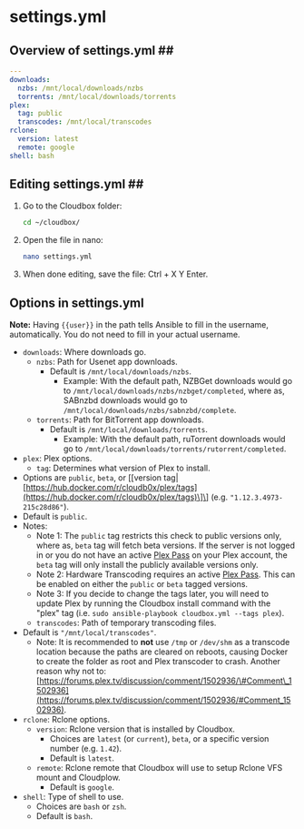 # settings.yml

## Overview of settings.yml \#\#

```yaml
---
downloads:
  nzbs: /mnt/local/downloads/nzbs
  torrents: /mnt/local/downloads/torrents
plex:
  tag: public
  transcodes: /mnt/local/transcodes
rclone:
  version: latest
  remote: google
shell: bash
```

## Editing settings.yml \#\#

1. Go to the Cloudbox folder:

   ```bash
   cd ~/cloudbox/
   ```

2. Open the file in nano:

   ```bash
   nano settings.yml
   ```

3. When done editing, save the file: Ctrl + X Y Enter.

## Options in settings.yml

**Note:** Having `{{user}}` in the path tells Ansible to fill in the username, automatically. You do not need to fill in your actual username.

* `downloads`: Where downloads go.
  * `nzbs`: Path for Usenet app downloads.
    * Default is `/mnt/local/downloads/nzbs`.
      * Example: With the default path, NZBGet downloads would go to `/mnt/local/downloads/nzbs/nzbget/completed`, where as, SABnzbd downloads would go to `/mnt/local/downloads/nzbs/sabnzbd/complete`.
  * `torrents`: Path for BitTorrent app downloads.
    * Default is `/mnt/local/downloads/torrents`.
      * Example: With the default path, ruTorrent downloads would go to `/mnt/local/downloads/torrents/rutorrent/completed`.
* `plex`: Plex options.
  * `tag`: Determines what version of Plex to install. 
* Options are `public`, `beta`, or \[\[version tag\|[https://hub.docker.com/r/cloudb0x/plex/tags](https://hub.docker.com/r/cloudb0x/plex/tags)\]\] \(e.g. `"1.12.3.4973-215c28d86"`\).
* Default is `public`.
* Notes:
  * Note 1: The `public` tag restricts this check to public versions only, where as, `beta` tag will fetch beta versions. If the server is not logged in or you do not have an active [Plex Pass](https://www.plex.tv/features/plex-pass/) on your Plex account, the `beta` tag will only install the publicly available versions only.
  * Note 2: Hardware Transcoding requires an active [Plex Pass](https://www.plex.tv/features/plex-pass/). This can be enabled on either the `public` or `beta` tagged versions.
  * Note 3: If you decide to change the tags later, you will need to update Plex by running the Cloudbox install command with the "plex" tag \(i.e. `sudo ansible-playbook cloudbox.yml --tags plex`\).
  * `transcodes`: Path of temporary transcoding files.
* Default is `"/mnt/local/transcodes"`.
  * Note: It is recommended to **not** use `/tmp` or `/dev/shm` as a transcode location because the paths are cleared on reboots, causing Docker to create the folder as root and Plex transcoder to crash. Another reason why not to: [https://forums.plex.tv/discussion/comment/1502936/\#Comment\_1502936](https://forums.plex.tv/discussion/comment/1502936/#Comment_1502936).
* `rclone`: Rclone options.
  * `version`: Rclone version that is installed by Cloudbox.
    * Choices are `latest` \(or `current`\), `beta`, or a specific version number \(e.g. `1.42`\).
    * Default is `latest`.
  * `remote`: Rclone remote that Cloudbox will use to setup Rclone VFS mount and Cloudplow.
    * Default is `google`.
* `shell`: Type of shell to use.
  * Choices are `bash` or `zsh`.
  * Default is `bash`.

